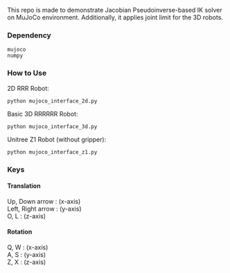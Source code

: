 This repo is made to demonstrate Jacobian Pseudoinverse-based IK solver on MuJoCo environment. Additionally, it applies joint limit for the 3D robots.

### Dependency

    mujoco
    numpy

### How to Use 

2D RRR Robot: 

    python mujoco_interface_2d.py 


Basic 3D RRRRRR Robot: 

    python mujoco_interface_3d.py

    
Unitree Z1 Robot (without gripper): 

    python mujoco_interface_z1.py


### Keys 

#### Translation
Up, Down arrow : (x-axis) \
Left, Right arrow : (y-axis) \
O, L :  (z-axis)

#### Rotation
Q, W : (x-axis) \
A, S : (y-axis) \
Z, X : (z-axis) 
